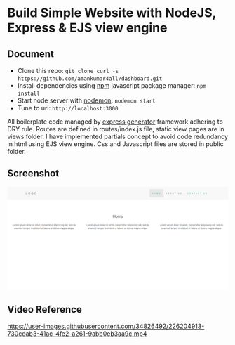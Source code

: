 # Build Simple Website with NodeJS, Express & EJS view engine

## Document
* Clone this repo: ``` git clone curl -s https://github.com/amankumar4all/dashboard.git  ```
* Install dependencies using [npm](https://www.npmjs.com/) javascript package manager: ``` npm install ```
* Start node server with [nodemon](https://nodemon.io/): ``` nodemon start ```
* Tune to url: ``` http://localhost:3000 ```

All boilerplate code managed by [express generator](https://expressjs.com/en/starter/generator.html) framework adhering to DRY rule. Routes are defined in routes/index.js file, static view pages are in views folder. I have implemented partials concept to avoid code redundancy in html using EJS view engine. Css and Javascript files are stored in public folder. 


## Screenshot
<img src="public/img/screenshot.png">

## Video Reference

https://user-images.githubusercontent.com/34826492/226204913-730cdab3-41ac-4fe2-a261-9abb0eb3aa9c.mp4

